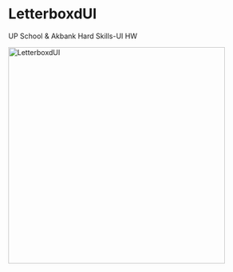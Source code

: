 # LetterboxdUI

UP School & Akbank Hard Skills-UI HW

<img width="434" alt="LetterboxdUI" src="https://github.com/seherkose/LetterboxdUI/assets/86297425/b8a3bc1e-b1e7-411e-a85f-044fb5a9fc9f">
